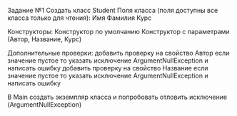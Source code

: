 ﻿Задание №1
Создать класс Student
Поля класса (поля доступны все класса только для чтения):
Имя
Фамилия
Курс

Конструкторы:
Конструктор по умолчанию
Конструктор с параметрами (Автор, Название, Курс)

Дополнительные проверки:
добавить проверку на свойство Автор если значение пустое то указать исключение ArgumentNullException и написать ошибку
добавить проверку на свойство Название если значение пустое то указать исключение ArgumentNullException и написать ошибку


В Main создать экземпляр класса и попробовать отловить исключение (ArgumentNullException)